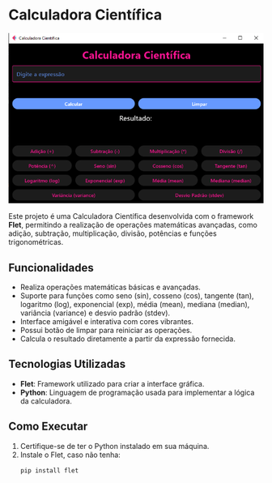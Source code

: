 # Calculadora Científica

![Calculadora Científica](images/calculadora.png)

Este projeto é uma Calculadora Científica desenvolvida com o framework **Flet**, permitindo a realização de operações matemáticas avançadas, como adição, subtração, multiplicação, divisão, potências e funções trigonométricas.

## Funcionalidades

- Realiza operações matemáticas básicas e avançadas.
- Suporte para funções como seno (sin), cosseno (cos), tangente (tan), logaritmo (log), exponencial (exp), média (mean), mediana (median), variância (variance) e desvio padrão (stdev).
- Interface amigável e interativa com cores vibrantes.
- Possui botão de limpar para reiniciar as operações.
- Calcula o resultado diretamente a partir da expressão fornecida.

## Tecnologias Utilizadas

- **Flet**: Framework utilizado para criar a interface gráfica.
- **Python**: Linguagem de programação usada para implementar a lógica da calculadora.

## Como Executar

1. Certifique-se de ter o Python instalado em sua máquina.
2. Instale o Flet, caso não tenha:
   ```bash
   pip install flet
